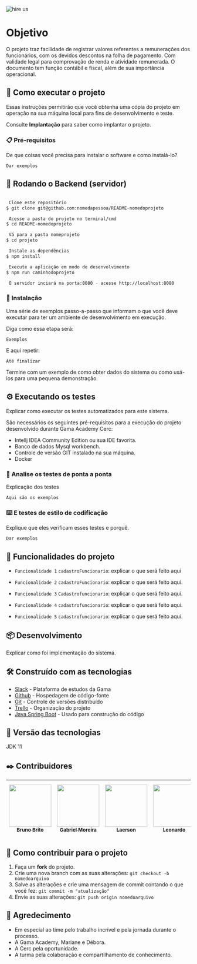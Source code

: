 ![hire us](https://www.softelevation.com/wp-content/uploads/2021/05/Untitled-design-18-2.png)

# Objetivo

O projeto traz facilidade de registrar valores referentes a remunerações dos funcionários, com os devidos descontos na folha de pagamento. Com validade legal para comprovação de renda e atividade remunerada. O documento tem função contábil e fiscal, além de sua importância operacional.

## 🚀  Como executar o projeto

Essas instruções permitirão que você obtenha uma cópia do projeto em operação na sua máquina local para fins de desenvolvimento e teste.

Consulte **Implantação** para saber como implantar o projeto.

### 📋 Pré-requisitos

De que coisas você precisa para instalar o software e como instalá-lo?


```
Dar exemplos
```

## 🎲 Rodando o Backend (servidor)

```bash

 Clone este repositório
$ git clone git@github.com:nomedapessoa/README-nomedoprojeto

 Acesse a pasta do projeto no terminal/cmd
$ cd README-nomedoprojeto

 Vá para a pasta nomeprojeto
$ cd projeto

 Instale as dependências
$ npm install

 Execute a aplicação em modo de desenvolvimento
$ npm run caminhodoprojeto

 O servidor inciará na porta:8080 - acesse http://localhost:8080 
```

### 🔧 Instalação

Uma série de exemplos passo-a-passo que informam o que você deve executar para ter um ambiente de desenvolvimento em execução.

Diga como essa etapa será:

```
Exemplos
```

E aqui repetir:

```
Até finalizar
```
Termine com um exemplo de como obter dados do sistema ou como usá-los para uma pequena demonstração.

## ⚙️ Executando os testes

Explicar como executar os testes automatizados para este sistema.

São necessários os seguintes pré-requisitos para a execução do projeto desenvolvido durante Gama Academy Cerc:

* Intellj IDEA Community Edition ou sua IDE favorita.
* Banco de dados Mysql workbench.
* Controle de versão GIT instalado na sua máquina.
* Docker

### 🔩 Analise os testes de ponta a ponta

Explicação dos testes

```
Aqui são os exemplos
```

### ⌨️ E testes de estilo de codificação

Explique que eles verificam esses testes e porquê.

```
Dar exemplos
```

## 🔨 Funcionalidades do projeto

- `Funcionalidade 1` `cadastroFuncionario`: explicar o que será feito aqui

- `Funcionalidade 2` `cadastroFuncionario`: explicar o que será feito aqui.
 
- `Funcionalidade 3` `Cadastrofuncionario`: explicar o que será feito aqui.

- `Funcionalidade 4` `cadastrofuncionario`: explicar o que será feito aqui.

- `Funcionalidade 5` `cadastrofuncionario`: explicar o que será feito aqui. 

## 📦 Desenvolvimento

Explicar como foi implementação do sistema.

## 🛠️ Construído com as tecnologias 

* [Slack](https://img.shields.io/badge/Slack-4A154B?style=for-the-badge&logo=slack&logoColor=white) - Plataforma de estudos da Gama
* [Github](https://img.shields.io/badge/GitHub-100000?style=for-the-badge&logo=github&logoColor=white) - Hospedagem de código-fonte
* [Git](https://img.shields.io/badge/GIT-E44C30?style=for-the-badge&logo=git&logoColor=white) - Controle de versões distribuído
* [Trello](https://img.shields.io/badge/Trello-0052CC?style=for-the-badge&logo=trello&logoColor=white) - Organização do projeto
* [Java Spring Boot](https://img.shields.io/badge/Spring-6DB33F?style=for-the-badge&logo=spring&logoColor=white) - Usado para construção do código

## 📌 Versão das tecnologias

JDK 11

## ✒️  Contribuidores

| [<img src="https://avatars.githubusercontent.com/u/73408388?v=4" width=115><br><sub>Bruno Brito</sub>](hhttps://github.com/brunopbrito31) |  [<img src="https://avatars.githubusercontent.com/u/82125551?v=4" width=115><br><sub>Gabriel Moreira</sub>](https://github.com/Gabriel-kopke-jr) |  [<img src="https://avatars.githubusercontent.com/u/58311661?v=4" width=115><br><sub>Laerson</sub>](https://github.com/laersonjr) |  [<img src="https://avatars.githubusercontent.com/u/53881848?v=4" width=115><br><sub>Leonardo</sub>](https://github.com/LeonardoMeloTI) |  [<img src="https://avatars.githubusercontent.com/u/97760233?v=4" width=115><br><sub>Marcklen Guimarães</sub>](https://github.com/Marcklen) |  [<img src="https://avatars.githubusercontent.com/u/59845047?v=4" width=115><br><sub>Valdeir Camargo</sub>](https://github.com/Camargovf)
| :---: | :---: | :---: | :---: | :---: | :---: |


## 💪 Como contribuir para o projeto

1. Faça um **fork** do projeto.
2. Crie uma nova branch com as suas alterações: `git checkout -b nomedoarquivo`
3. Salve as alterações e crie uma mensagem de commit contando o que você fez: `git commit -m "atualização"`
4. Envie as suas alterações: `git push origin nomedoarquivo`

## 🎁 Agredecimento

* Em especial ao time pelo trabalho incrível e pela jornada durante o processo.
* A Gama Academy, Mariane e Débora.
* A Cerc pela oportunidade.  
* A turma pela colaboração e compartilhamento de conhecimento.

